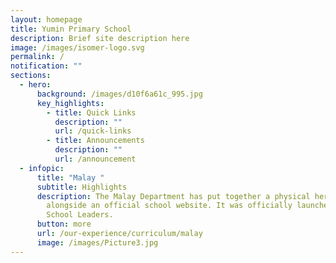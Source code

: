 ```yaml
---
layout: homepage
title: Yumin Primary School
description: Brief site description here
image: /images/isomer-logo.svg
permalink: /
notification: ""
sections:
  - hero:
      background: /images/d10f6a61c_995.jpg
      key_highlights:
        - title: Quick Links
          description: ""
          url: /quick-links
        - title: Announcements
          description: ""
          url: /announcement
  - infopic:
      title: "Malay "
      subtitle: Highlights
      description: The Malay Department has put together a physical herb garden
        alongside an official school website. It was officially launched by the
        School Leaders.
      button: more
      url: /our-experience/curriculum/malay
      image: /images/Picture3.jpg
---
```

